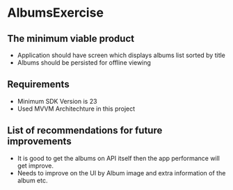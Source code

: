 # AlbumsExercise

## The minimum viable product

-	Application should have screen which displays albums list sorted by title
-	Albums should be persisted for offline viewing

## Requirements
-	Minimum SDK Version is 23
-	Used MVVM Architechture in this project

## List of recommendations for future improvements
- It is good to get the albums on API itself then the app performance will get improve.
- Needs to improve on the UI by Album image and extra information of the album etc.
